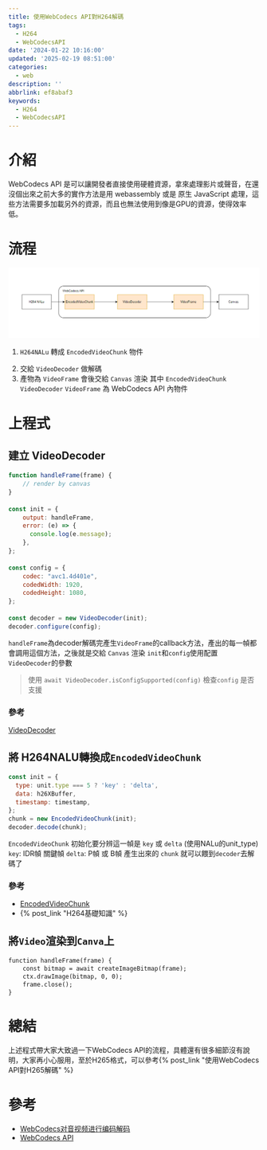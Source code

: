 ```yaml
---
title: 使用WebCodecs API對H264解碼
tags:
  - H264
  - WebCodecsAPI
date: '2024-01-22 10:16:00'
updated: '2025-02-19 08:51:00'
categories:
  - web
description: ''
abbrlink: ef8abaf3
keywords:
  - H264
  - WebCodecsAPI
---
```

# 介紹
WebCodecs API 是可以讓開發者直接使用硬體資源，拿來處理影片或聲音，在還沒個出來之前大多的實作方法是用 webassembly 或是 原生 JavaScript 處理，這些方法需要多加載另外的資源，而且也無法使用到像是GPU的資源，使得效率低。

# 流程
![](/images/20240122092416.png)
1. `H264NALu` 轉成 `EncodedVideoChunk` 物件
 <!-- more -->
 2. 交給 `VideoDecoder` 做解碼 
3. 產物為 `VideoFrame` 會後交給 `Canvas` 渲染
其中 `EncodedVideoChunk` `VideoDecoder` `VideoFrame` 為  WebCodecs API 內物件
# 上程式
## 建立 VideoDecoder
```javascript
function handleFrame(frame) {
	// render by canvas
}

const init = {
	output: handleFrame,
	error: (e) => {
	  console.log(e.message);
	},
};

const config = {
	codec: "avc1.4d401e",
	codedWidth: 1920,
	codedHeight: 1080,
};

const decoder = new VideoDecoder(init);
decoder.configure(config);
```
`handleFrame`為decoder解碼完產生`VideoFrame`的callback方法，產出的每一幀都會調用這個方法，之後就是交給 `Canvas` 渲染
`init`和`config`使用配置`VideoDecoder`的參數

> 使用 `await VideoDecoder.isConfigSupported(config)`
>  檢查`config` 是否支援
### 參考
[VideoDecoder](https://developer.mozilla.org/en-US/docs/Web/API/VideoDecoder)

## 將 H264NALU轉換成`EncodedVideoChunk`
``` javascript
const init = {
  type: unit.type === 5 ? 'key' : 'delta',
  data: h26XBuffer,
  timestamp: timestamp,
};
chunk = new EncodedVideoChunk(init);
decoder.decode(chunk);
```
`EncodedVideoChunk` 初始化要分辨這一幀是 `key` 或 `delta` (使用NALu的unit_type)
`key`:  IDR幀 關鍵幀 
`delta`: P幀 或 B幀
產生出來的 `chunk` 就可以餵到`decoder`去解碼了
### 參考
- [EncodedVideoChunk](https://developer.mozilla.org/en-US/docs/Web/API/EncodedVideoChunk/EncodedVideoChunk)
- {% post_link  "H264基礎知識" %}

## 將`Video`渲染到`Canva`上
``` javasctipt
function handleFrame(frame) {
	const bitmap = await createImageBitmap(frame);
	ctx.drawImage(bitmap, 0, 0);
	frame.close();
}
```

# 總結
上述程式帶大家大致過一下WebCodecs API的流程，具體還有很多細節沒有說明，大家再小心服用，至於H265格式，可以參考{% post_link  "使用WebCodecs API對H265解碼" %} 
# 參考
- [WebCodecs对音视频进行编码解码](https://chenng.cn/posts/WebCodecs%E5%AF%B9%E9%9F%B3%E8%A7%86%E9%A2%91%E8%BF%9B%E8%A1%8C%E7%BC%96%E7%A0%81%E8%A7%A3%E7%A0%81/)
- [WebCodecs API](https://developer.mozilla.org/en-US/docs/Web/API/WebCodecs_API)